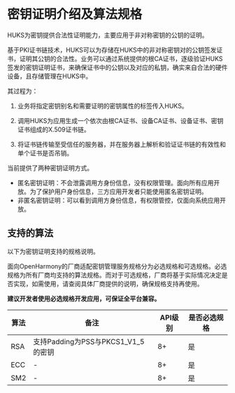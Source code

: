# 密钥证明介绍及算法规格


HUKS为密钥提供合法性证明能力，主要应用于非对称密钥的公钥的证明。


基于PKI证书链技术，HUKS可以为存储在HUKS中的非对称密钥对的公钥签发证书，证明其公钥的合法性。业务可以通过系统提供的根CA证书，逐级验证HUKS签发的密钥证明证书，来确保证书中的公钥以及对应的私钥，确实来自合法的硬件设备，且存储管理在HUKS中。


其过程为：


1. 业务将指定密钥别名和需要证明的密钥属性的标签传入HUKS。

2. 调用HUKS为应用生成一个依次由根CA证书、设备CA证书、设备证书、密钥证书组成的X.509证书链。

3. 将证书链传输至受信任的服务器，并在服务器上解析和验证证书链的有效性和单个证书是否吊销。

当前提供了两种密钥证明方式。
- 匿名密钥证明：不会泄露调用方身份信息，没有权限管理。面向所有应用开放。为了保护用户身份信息，三方应用开发者只能使用匿名密钥证明。
- 非匿名密钥证明：可以看到调用方身份信息，有权限管控，仅面向系统应用开放。


## 支持的算法

以下为密钥证明支持的规格说明。

面向OpenHarmony的厂商适配密钥管理服务规格分为必选规格和可选规格。必选规格为所有厂商均支持的算法规格。而对于可选规格，厂商将基于实际情况决定是否实现，如需使用，请查阅具体厂商提供的说明，确保规格支持再使用。

**建议开发者使用必选规格开发应用，可保证全平台兼容。**

| 算法 | 备注 | API级别 | 是否必选规格 | 
| -------- | -------- | -------- | -------- |
| RSA | 支持Padding为PSS与PKCS1_V1_5的密钥 | 8+ | 是 | 
| ECC | - | 8+ | 是 | 
| SM2 | - | 8+ | 是 | 
